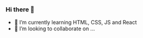 ### Hi there 👋


- 🌱 I’m currently learning HTML, CSS, JS and React
- 👯 I’m looking to collaborate on ...


